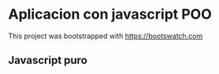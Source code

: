 # Aplicacion con javascript POO

This project was bootstrapped with https://bootswatch.com
## Javascript puro

